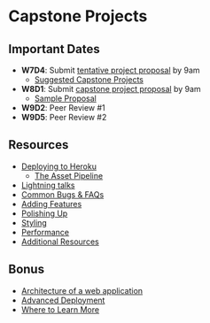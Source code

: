 # Capstone Projects

## Important Dates
  * **W7D4**: Submit [tentative project proposal][tentative-proposal] by 9am
    * [Suggested Capstone Projects][good-projects]
  * **W8D1**: Submit [capstone project proposal][project-proposals] by 9am
    * [Sample Proposal][sample-proposal]
  * **W9D2**: Peer Review #1
  * **W9D5**: Peer Review #2

[tentative-proposal]: project-proposals/tentative-project-proposal.md
[good-projects]: project-proposals/projects-to-clone.md
[project-proposals]: project-proposals/capstone-project-proposal.md
[sample-proposal]: https://github.com/appacademy/sample-project-proposal
[capstone-check]: readings/capstone-checklist.md

## Resources
  * [Deploying to Heroku][heroku-deployment]
    * [The Asset Pipeline][asset-pipeline]
  * [Lightning talks][lightning-talks]
  * [Common Bugs & FAQs][common-bugs]
  * [Adding Features][adding-features]
  * [Polishing Up][polishing-up]
  * [Styling][styling]
  * [Performance][performance]
  * [Additional Resources][resources]

[heroku-deployment]: readings/heroku-deployment.md
[asset-pipeline]: readings/asset-pipeline.md
[lightning-talks]: readings/lightning_talks.md
[common-bugs]: readings/common_bugs.md
[adding-features]: readings/adding_features.md
[polishing-up]: readings/polishing_up.md
[styling]: readings/styling.md
[performance]: readings/performance.md
[resources]: readings/resources.md

## Bonus

* [Architecture of a web application][web-app-architecture]
* [Advanced Deployment][adv-deploy]
* [Where to Learn More][learn-more]

[web-app-architecture]: readings/web_app_architecture.md
[adv-deploy]: readings/advanced_deployment.md
[learn-more]: readings/learn_more.md
